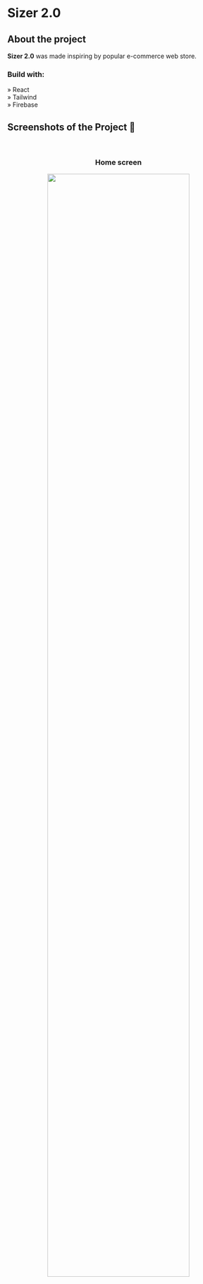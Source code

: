 <h1>Sizer 2.0</h1>

<h2>About the project</h2>

  <p><b>Sizer 2.0</b> was made inspiring by popular e-commerce web store.</p>

<h3>Build with:</h3>

» React <br>
» Tailwind <br>
» Firebase <br>

<h2>Screenshots of the Project 📸</h2>
<br>
<h3 align='center'>Home screen</h3>

<p align="center">
  <img src='https://user-images.githubusercontent.com/115343176/227140244-0445620f-e3b6-489f-aa01-ce82e80cb459.png' width="80%"/>
    
</p>

